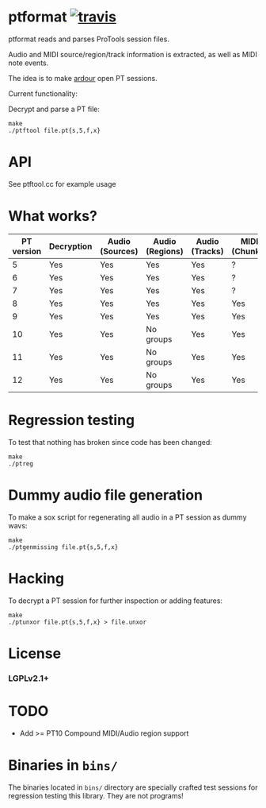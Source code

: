 ptformat [![travis](https://travis-ci.org/zamaudio/ptformat.svg?branch=master)](https://travis-ci.org/zamaudio/ptformat)
========

ptformat reads and parses ProTools session files.

Audio and MIDI source/region/track information is extracted, as well as MIDI note events.

The idea is to make [ardour](https://ardour.org/) open PT sessions.

Current functionality:

Decrypt and parse a PT file:

	make
	./ptftool file.pt{s,5,f,x}

API
===

See ptftool.cc for example usage

What works?
===========

| **PT version** | **Decryption** | **Audio (Sources)** | **Audio (Regions)** | **Audio (Tracks)**| **MIDI (Chunks)** | **MIDI (Regions)** | **MIDI (Tracks)** |
| --- | --- | --- | --- | --- | --- | --- | --- |
| 5 | Yes | Yes | Yes | Yes | ? | ? | ? |
| 6 | Yes | Yes | Yes | Yes | ? | ? | ? |
| 7 | Yes | Yes | Yes | Yes | ? | ? | ? |
| 8 | Yes | Yes | Yes | Yes | Yes | Yes | Yes |
| 9 | Yes | Yes | Yes | Yes | Yes | Yes | Yes |
|10 | Yes | Yes | No groups | Yes | Yes | No groups | Yes |
|11 | Yes | Yes | No groups | Yes | Yes | No groups | Yes |
|12 | Yes | Yes | No groups | Yes | Yes | No groups | Yes |


Regression testing
==================

To test that nothing has broken since code has been changed:

	make
	./ptreg


Dummy audio file generation
===========================

To make a sox script for regenerating all audio in a PT session as dummy wavs:

	make
	./ptgenmissing file.pt{s,5,f,x}


Hacking
=======

To decrypt a PT session for further inspection or adding features:

	make
	./ptunxor file.pt{s,5,f,x} > file.unxor


License
=======

### LGPLv2.1+


TODO
====

- Add >= PT10 Compound MIDI/Audio region support



Binaries in `bins/`
===================

The binaries located in `bins/` directory are specially crafted test sessions
for regression testing this library.  They are not programs!
